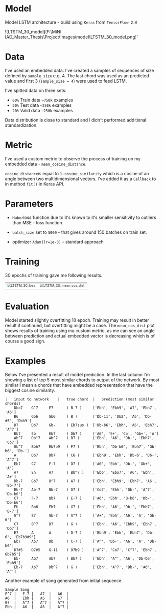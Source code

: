 # Model

Model LSTM architecture - build using `Keras` from `TensorFlow 2.0`

![LTSTM_30_model](F:\MiNI IAD\_Master_Thesis\Project\images\model\LTSTM_30_model.png)`
# Data

I've used an embedded data. I've created  a samples of sequences of size defined by `sample_size` e.g. 4. The last chord was used as an predicted value and first 3 (`sample_size = 4`) were used to feed LSTM. 

I've spitted data on three sets:  

- `60%` Train data `~750k` examples
- `20%` Test data  `~250k` examples
- `20%` Valid data  `~250k` examples

Data distribution is close to standard and I didn't performed additional standardization.


# Metric

I've used a custom metric to observe the process of training on my embedded data - `mean_cosine_distance`.

`cosine_distance`is equal to `1-cosine_similarity` which is a cosine of an angle between two multidimensional vectors.  I've added it as a `Callback` to in method `fit()` in Keras API.

# Parameters

- `Huber`loss function due to it's known to it's smaller sensitivity to outliers than MSE - loss function.

- `batch_size` set to `5000`  -  that gives around 150  batches on train set.

- optimizer `Adam(lr=1e-3)` - standard approach

# Training

30 epochs of training gave me following results.

<table>
  <tr>
    <td><img src="F:\MiNI IAD\_Master_Thesis\Project\images\model\LTSTM_30_loss.png" alt="LTSTM_30_loss" style="zoom:67%;" />
	</td>
	<td><img src="F:\MiNI IAD\_Master_Thesis\Project\images\model\LTSTM_30_mean_cos_dist.png" alt="LTSTM_30_mean_cos_dist" style="zoom:67%;" />
	</td>
  </tr>
</table>

# Evaluation

Model started slightly overfitting 10 epoch. Training may result in better result if continued, but overfitting might be a case. The `mean_cos_dist` plot shows results of training using mu custom metric, as me can see an angle between prediction and actual embedded vector is decreasing which is of course a good sign.

# Examples

Below I've presented a result of model prediction. In the last column I'm showing a list of top 5 most similar chords to output of the network. By most similar I mean a chords that have embedded representation that have the biggest cosine similarity.

```
| 	input to network   	|	true chord 	|	prediction (most similar chords)	
    Dbo7	G^7		E7		( B-7 )		['Ebh', 'Ebh9', 'A7', 'Ebh7', 'A6']
    B6		Gb6		Gb6		( B )		['Db-11', 'Db2', 'A6', 'Db-#5', 'Dbh9']
    D7		Db7		Gb-		( Eb7sus )	['Db-b6', 'Ebh', 'A6', 'Ebh7', 'A^7']
    Bb7		Eb		Eb7		( Db7 )		['A6', 'E+', 'Co', 'Gb+', 'A']
    Ab^7	Db^7	Ab^7	( B7 )		['Ebh', 'A6', 'Db-', 'Ebh7', 'Co7']
    Gb^7	Bbh7	Eb7b9	( F7 )		['Ebh', 'Db-b6', 'Ebh7', 'Gb-b6', 'Db-']
    A		Db7		Db7		( C6 )		['Ebh9', 'Ebh', 'Db-6', 'Db-', 'A^7']
    Eb7		C7		F-7		( D7 )		['A6', 'Ebh', 'Db-', 'Gb+', 'A']
    A7		Eh		A7		( Bb^7 )	['Ebo', 'Ebo7', 'A6', 'Ebh', 'A+']
    Db-7	Gb7		B^7		( A7 )		['Ebh', 'Ebh9', 'Ebh7', 'A6', 'Eb-7']
    Bb-7	Ab-7	Bb-7	( D7 )		['Co7', 'Ebh', 'Db-', 'A^7', 'Db-b6']
    C7		F-7		Bb7		( E-7 )		['A6', 'Ebh', 'B-b6', 'Db-', 'Db-b6']
    Eb		Bb6		Eh7		( G7 )		['Ebh', 'A6', 'Db-', 'Ebh7', 'B-7']
    G^7		E7		Gb-7	( A^7 )		['A+', 'Ebh', 'A6', 'A', 'Gb-6']
    C7		B^7		D7		( G )		['Ebh', 'A6', 'Ebh9', 'Ebh7', 'Do7']
    E7		A		A		( D-7 )		['Ebh9', 'Ebh', 'Ebh7', 'Db-6', 'Eb7b9#9']
    Eb7		Ab7		Db		( C-7 )		['A^', 'Db-', 'A6', 'A', 'Db-b6']
    D7#5	D7#5	G-11	( D7b9 )	['A^7', 'Co7', 'C^7', 'Ebh7',  Gb7b5']
    Eb-		Ab7		Ab7		( Bb7 )		['Ebh', 'A^', 'A6', 'Db-b6', 'Ebh9']
    Eb-7	Ab7		Db^7	( G )		['Ebh', 'A^7', 'Db-', 'A6', 'A^']
```

Another example of song generated from initial sequence 

```
Sample Song
F^7	|	E-7	|	A7	|	A6	|	
A6	|	Ebh	|	A6	|	G7	|	
G7	|	A^7	|	A^7	|	A^7	|	
Ebh	|	A6	|	A6	|	A^7	|	
```